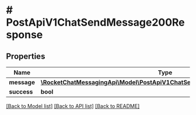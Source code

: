 # # PostApiV1ChatSendMessage200Response

## Properties

Name | Type | Description | Notes
------------ | ------------- | ------------- | -------------
**message** | [**\RocketChatMessagingApi\Model\PostApiV1ChatSendMessage200ResponseMessage**](PostApiV1ChatSendMessage200ResponseMessage.md) |  | [optional]
**success** | **bool** |  | [optional]

[[Back to Model list]](../../README.md#models) [[Back to API list]](../../README.md#endpoints) [[Back to README]](../../README.md)
